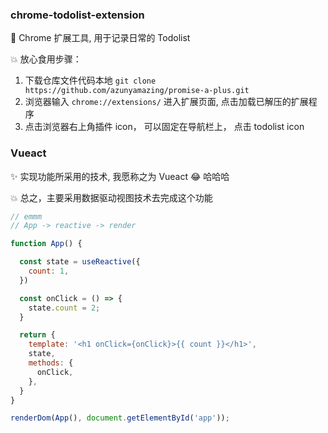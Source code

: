 ### chrome-todolist-extension

:star2: Chrome 扩展工具, 用于记录日常的 Todolist

:collision: 放心食用步骤：

1. 下载仓库文件代码本地 `git clone https://github.com/azunyamazing/promise-a-plus.git`
2. 浏览器输入 `chrome://extensions/` 进入扩展页面, 点击加载已解压的扩展程序
3. 点击浏览器右上角插件 icon， 可以固定在导航栏上， 点击 todolist icon

### Vueact

:sparkles: 实现功能所采用的技术, 我愿称之为 Vueact :joy: 哈哈哈

:boom: 总之，主要采用数据驱动视图技术去完成这个功能

```js
// emmm
// App -> reactive -> render

function App() {

  const state = useReactive({
    count: 1,
  })

  const onClick = () => {
    state.count = 2;
  }

  return {
    template: '<h1 onClick={onClick}>{{ count }}</h1>',
    state,
    methods: {
      onClick,
    },
  }
}

renderDom(App(), document.getElementById('app'));
```